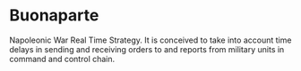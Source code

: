 # Buonaparte
Napoleonic War Real Time Strategy. It is conceived to take into account time delays in sending and receiving orders to and reports from military units in command and control chain.
